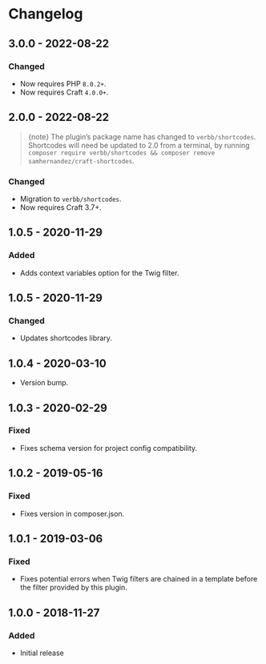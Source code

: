 # Changelog

## 3.0.0 - 2022-08-22

### Changed
- Now requires PHP `8.0.2+`.
- Now requires Craft `4.0.0+`.

## 2.0.0 - 2022-08-22

> {note} The plugin’s package name has changed to `verbb/shortcodes`. Shortcodes will need be updated to 2.0 from a terminal, by running `composer require verbb/shortcodes && composer remove samhernandez/craft-shortcodes`.

### Changed
- Migration to `verbb/shortcodes`.
- Now requires Craft 3.7+.

## 1.0.5 - 2020-11-29

### Added
- Adds context variables option for the Twig filter.

## 1.0.5 - 2020-11-29

### Changed
- Updates shortcodes library.

## 1.0.4 - 2020-03-10 

- Version bump.

## 1.0.3 - 2020-02-29

### Fixed
- Fixes schema version for project config compatibility.

## 1.0.2 - 2019-05-16

### Fixed
- Fixes version in composer.json.

## 1.0.1 - 2019-03-06

### Fixed
- Fixes potential errors when Twig filters are chained in a template before the filter provided by this plugin.

## 1.0.0 - 2018-11-27

### Added
- Initial release
